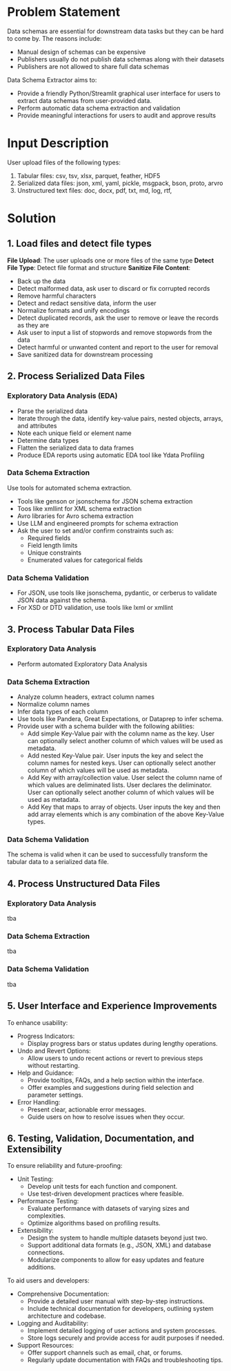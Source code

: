 # Problem Statement

Data schemas are essential for downstream data tasks but they can be hard to come by. The reasons include:

- Manual design of schemas can be expensive
- Publishers usually do not publish data schemas along with their datasets
- Publishers are not allowed to share full data schemas

Data Schema Extractor aims to:

- Provide a friendly Python/Streamlit graphical user interface for users to extract data schemas from user-provided data.
- Perform automatic data schema extraction and validation
- Provide meaningful interactions for users to audit and approve results

# Input Description

User upload files of the following types:

1. Tabular files: csv, tsv, xlsx, parquet, feather, HDF5
2. Serialized data files: json, xml, yaml, pickle, msgpack, bson, proto, arvro
3. Unstructured text files: doc, docx, pdf, txt, md, log, rtf,

# Solution

## 1\. Load files and detect file types
**File Upload**: The user uploads one or more files of the same type
**Detect File Type**: Detect file format and structure
**Sanitize File Content**:
- Back up the data
- Detect malformed data, ask user to discard or fix corrupted records
- Remove harmful characters
- Detect and redact sensitive data, inform the user
- Normalize formats and unify encodings
- Detect duplicated records, ask the user to remove or leave the records as they are
- Ask user to input a list of stopwords and remove stopwords from the data
- Detect harmful or unwanted content and report to the user for removal
- Save sanitized data for downstream processing

## 2\. Process Serialized Data Files
### Exploratory Data Analysis (EDA)
- Parse the serialized data
- Iterate through the data, identify key-value pairs, nested objects, arrays, and attributes
- Note each unique field or element name
- Determine data types
- Flatten the serialized data to data frames
- Produce EDA reports using automatic EDA tool like Ydata Profiling
### Data Schema Extraction
Use tools for automated schema extraction.
- Tools like genson or jsonschema for JSON schema extraction
- Toos like xmllint for XML schema extraction
- Avro libraries for Avro schema extraction
- Use LLM and engineered prompts for schema extraction
- Ask the user to set and/or confirm constraints such as:
  - Required fields
  - Field length limits
  - Unique constraints
  - Enumerated values for categorical fields
### Data Schema Validation
- For JSON, use tools like jsonschema, pydantic, or cerberus to validate JSON data against the schema.
- For XSD or DTD validation, use tools like lxml or xmllint

## 3\. Process Tabular Data Files
### Exploratory Data Analysis
- Perform automated Exploratory Data Analysis
### Data Schema Extraction
- Analyze column headers, extract column names
- Normalize column names
- Infer data types of each column
- Use tools like Pandera, Great Expectations, or Dataprep to infer schema.
- Provide user with a schema builder with the following abilities:
  - Add simple Key-Value pair with the column name as the key. User can optionally select another column of which values will be used as metadata.
  - Add nested Key-Value pair. User inputs the key and select the column names for nested keys. User can optionally select another column of which values will be used as metadata.
  - Add Key with array/collection value. User select the column name of which values are deliminated lists. User declares the deliminator. User can optionally select another column of which values will be used as metadata.
  - Add Key that maps to array of objects. User inputs the key and then add array elements which is any combination of the above Key-Value types.
### Data Schema Validation
The schema is valid when it can be used to successfully transform the tabular data to a serialized data file.

## 4\. Process Unstructured Data Files
### Exploratory Data Analysis
tba
### Data Schema Extraction
tba
### Data Schema Validation
tba

## 5\. User Interface and Experience Improvements
To enhance usability:
- Progress Indicators:
  - Display progress bars or status updates during lengthy operations.
- Undo and Revert Options:
  - Allow users to undo recent actions or revert to previous steps without restarting.
- Help and Guidance:
  - Provide tooltips, FAQs, and a help section within the interface.
  - Offer examples and suggestions during field selection and parameter settings.
- Error Handling:
  - Present clear, actionable error messages.
  - Guide users on how to resolve issues when they occur.

## 6\. Testing, Validation, Documentation, and Extensibility

To ensure reliability and future-proofing:

- Unit Testing:
  - Develop unit tests for each function and component.
  - Use test-driven development practices where feasible.
- Performance Testing:
  - Evaluate performance with datasets of varying sizes and complexities.
  - Optimize algorithms based on profiling results.
- Extensibility:
  - Design the system to handle multiple datasets beyond just two.
  - Support additional data formats (e.g., JSON, XML) and database connections.
  - Modularize components to allow for easy updates and feature additions.

To aid users and developers:

- Comprehensive Documentation:
  - Provide a detailed user manual with step-by-step instructions.
  - Include technical documentation for developers, outlining system architecture and codebase.
- Logging and Auditability:
  - Implement detailed logging of user actions and system processes.
  - Store logs securely and provide access for audit purposes if needed.
- Support Resources:
  - Offer support channels such as email, chat, or forums.
  - Regularly update documentation with FAQs and troubleshooting tips.